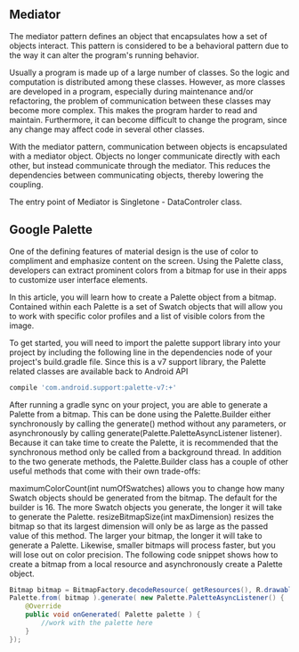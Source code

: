 Mediator
-----------

The mediator pattern defines an object that encapsulates how a set of objects interact. This pattern is considered to be a behavioral pattern due to the way it can alter the program's running behavior.

Usually a program is made up of a large number of classes. So the logic and computation is distributed among these classes. However, as more classes are developed in a program, especially during maintenance and/or refactoring, the problem of communication between these classes may become more complex. This makes the program harder to read and maintain. Furthermore, it can become difficult to change the program, since any change may affect code in several other classes.

With the mediator pattern, communication between objects is encapsulated with a mediator object. Objects no longer communicate directly with each other, but instead communicate through the mediator. This reduces the dependencies between communicating objects, thereby lowering the coupling.

The entry point of Mediator is Singletone - DataControler class.

Google Palette
--------------

One of the defining features of material design is the use of color to compliment and emphasize content on the screen. Using the Palette class, developers can extract prominent colors from a bitmap for use in their apps to customize user interface elements.

In this article, you will learn how to create a Palette object from a bitmap. Contained within each Palette is a set of Swatch objects that will allow you to work with specific color profiles and a list of visible colors from the image.

To get started, you will need to import the palette support library into your project by including the following line in the dependencies node of your project's build.gradle file. Since this is a v7 support library, the Palette related classes are available back to Android API

```groovy
compile 'com.android.support:palette-v7:+'
```

After running a gradle sync on your project, you are able to generate a Palette from a bitmap. This can be done using the Palette.Builder either synchronously by calling the generate() method without any parameters, or asynchronously by calling generate(Palette.PaletteAsyncListener listener). Because it can take time to create the Palette, it is recommended that the synchronous method only be called from a background thread. In addition to the two generate methods, the Palette.Builder class has a couple of other useful methods that come with their own trade-offs:

maximumColorCount(int numOfSwatches) allows you to change how many Swatch objects should be generated from the bitmap. The default for the builder is 16. The more Swatch objects you generate, the longer it will take to generate the Palette.
resizeBitmapSize(int maxDimension) resizes the bitmap so that its largest dimension will only be as large as the passed value of this method. The larger your bitmap, the longer it will take to generate a Palette. Likewise, smaller bitmaps will process faster, but you will lose out on color precision.
The following code snippet shows how to create a bitmap from a local resource and asynchronously create a Palette object.


```java
Bitmap bitmap = BitmapFactory.decodeResource( getResources(), R.drawable.union_station );
Palette.from( bitmap ).generate( new Palette.PaletteAsyncListener() {
    @Override
    public void onGenerated( Palette palette ) {
        //work with the palette here
    }
});
```